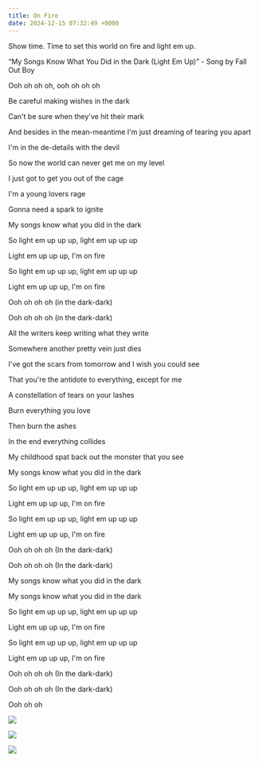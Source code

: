 ```yaml
---
title: On Fire
date: 2024-12-15 07:32:49 +0000
---
```


Show time. Time to set this world on fire and light em up.

“My Songs Know What You Did in the Dark (Light Em Up)” - Song by Fall Out Boy

Ooh oh oh oh, ooh oh oh oh

Be careful making wishes in the dark

Can't be sure when they've hit their mark

And besides in the mean-meantime I'm just dreaming of tearing you apart

I'm in the de-details with the devil

So now the world can never get me on my level

I just got to get you out of the cage

I'm a young lovers rage

Gonna need a spark to ignite

My songs know what you did in the dark

So light em up up up, light em up up up

Light em up up up, I'm on fire

So light em up up up, light em up up up

Light em up up up, I'm on fire

Ooh oh oh oh (in the dark-dark)

Ooh oh oh oh (in the dark-dark)

All the writers keep writing what they write

Somewhere another pretty vein just dies

I've got the scars from tomorrow and I wish you could see

That you're the antidote to everything, except for me

A constellation of tears on your lashes

Burn everything you love

Then burn the ashes

In the end everything collides

My childhood spat back out the monster that you see

My songs know what you did in the dark

So light em up up up, light em up up up

Light em up up up, I'm on fire

So light em up up up, light em up up up

Light em up up up, I'm on fire

Ooh oh oh oh (In the dark-dark)

Ooh oh oh oh (In the dark-dark)

My songs know what you did in the dark

My songs know what you did in the dark

So light em up up up, light em up up up

Light em up up up, I'm on fire

So light em up up up, light em up up up

Light em up up up, I'm on fire

Ooh oh oh oh (In the dark-dark)

Ooh oh oh oh (In the dark-dark)

Ooh oh oh

![](/6d79df7b9cbdc586d58d5dcf388cbc28.jpeg)

![](/e7661eb8d9398b75cb0dbfa72365f381.jpeg)

![](/138dd298a9ef360ab25ebfe1c88b6da8.jpeg)
